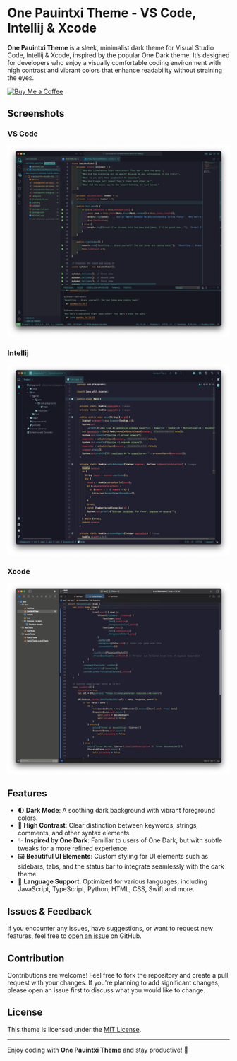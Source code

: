 # One Pauintxi Theme - VS Code, Intellij & Xcode

**One Pauintxi Theme** is a sleek, minimalist dark theme for Visual Studio Code, Intellij & Xcode, inspired by the popular One Dark theme. It’s designed for developers who enjoy a visually comfortable coding environment with high contrast and vibrant colors that enhance readability without straining the eyes.

[![Buy Me a Coffee](https://img.shields.io/badge/Buy%20Me%20a%20Coffee-%23FFDD00.svg?logo=buy-me-a-coffee&logoColor=black)](https://buymeacoffee.com/marcosramon)

## Screenshots

### VS Code

![One Pauintxi Theme Blue++ Screenshot](https://raw.githubusercontent.com/marcosramos87/one-pauintxi-theme/main/vscode/screenshots/one_pauintxi_blue++.png)

### Intellij

![One Pauintxi Theme Blue++ Screenshot](https://raw.githubusercontent.com/marcosramos87/one-pauintxi-theme/main/intellij/screenshots/one_pauintxi_blue++.png)

### Xcode

![One Pauintxi Theme Blue++ Screenshot](https://raw.githubusercontent.com/marcosramos87/one-pauintxi-theme/main/xcode/screenshots/one_pauintxi_blue++.png)

## Features

- 🌓 **Dark Mode**: A soothing dark background with vibrant foreground colors.
- 🎨 **High Contrast**: Clear distinction between keywords, strings, comments, and other syntax elements.
- ✨ **Inspired by One Dark**: Familiar to users of One Dark, but with subtle tweaks for a more refined experience.
- 🖼️ **Beautiful UI Elements**: Custom styling for UI elements such as sidebars, tabs, and the status bar to integrate seamlessly with the dark theme.
- 🔧 **Language Support**: Optimized for various languages, including JavaScript, TypeScript, Python, HTML, CSS, Swift and more.

## Issues & Feedback

If you encounter any issues, have suggestions, or want to request new features, feel free to [open an issue](https://github.com/marcosramos87/one-pauintxi-theme/issues) on GitHub.

## Contribution

Contributions are welcome! Feel free to fork the repository and create a pull request with your changes. If you're planning to add significant changes, please open an issue first to discuss what you would like to change.

## License

This theme is licensed under the [MIT License](https://github.com/marcosramos87/one-pauintxi-theme/tree/main?tab=MIT-1-ov-file).

---

Enjoy coding with **One Pauintxi Theme** and stay productive! 🚀
